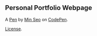 Personal Portfolio Webpage
--------------------------


A [Pen](https://codepen.io/minseo/pen/MvPgwV) by [Min Seo](https://codepen.io/minseo) on [CodePen](https://codepen.io).

[License](https://codepen.io/minseo/pen/MvPgwV/license).